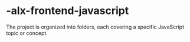 # -alx-frontend-javascript
The project is organized into folders, each covering a specific JavaScript topic or concept.
